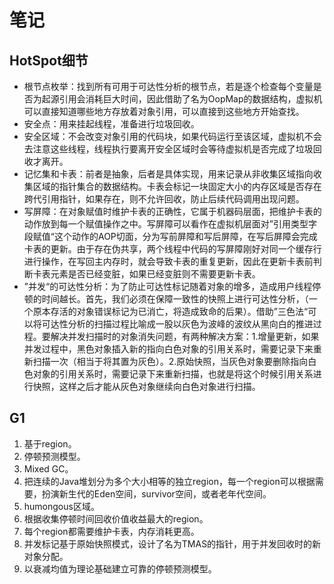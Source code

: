# 笔记

## HotSpot细节

- 根节点枚举：找到所有可用于可达性分析的根节点，若是逐个检查每个变量是否为起源引用会消耗巨大时间，因此借助了名为OopMap的数据结构，虚拟机可以直接知道哪些地方存放着对象引用，可以直接到这些地方开始查找。
- 安全点：用来挂起线程，准备进行垃圾回收。
- 安全区域：不会改变对象引用的代码块，如果代码运行至该区域，虚拟机不会去注意这些线程，线程执行要离开安全区域时会等待虚拟机是否完成了垃圾回收才离开。
- 记忆集和卡表：前者是抽象，后者是具体实现，用来记录从非收集区域指向收集区域的指针集合的数据结构。卡表会标记一块固定大小的内存区域是否存在跨代引用指针，如果存在，则不允许回收，防止后续代码调用出现问题。
- 写屏障：在对象赋值时维护卡表的正确性，它属于机器码层面，把维护卡表的动作放到每一个赋值操作之中。写屏障可以看作在虚拟机层面对”引用类型字段赋值“这个动作的AOP切面，分为写前屏障和写后屏障，在写后屏障会完成卡表的更新。由于存在伪共享，两个线程中代码的写屏障刚好对同一个缓存行进行操作，在写回主内存时，就会导致卡表的重复更新，因此在更新卡表前判断卡表元素是否已经变脏，如果已经变脏则不需要更新卡表。
- ”并发“的可达性分析：为了防止可达性标记随着对象的增多，造成用户线程停顿的时间越长。首先，我们必须在保障一致性的快照上进行可达性分析，（一个原本存活的对象错误标记为已消亡，将造成致命的后果）。借助”三色法“可以将可达性分析的扫描过程比喻成一股以灰色为波峰的波纹从黑向白的推进过程。要解决并发扫描时的对象消失问题，有两种解决方案：1.增量更新，如果并发过程中，黑色对象插入新的指向白色对象的引用关系时，需要记录下来重新扫描一次（相当于将其置为灰色）。2.原始快照，当灰色对象要删除指向白色对象的引用关系时，需要记录下来重新扫描，也就是将这个时候引用关系进行快照，这样之后才能从灰色对象继续向白色对象进行扫描。

## G1

1. 基于region。
2. 停顿预测模型。
3. Mixed GC。
4. 把连续的Java堆划分为多个大小相等的独立region，每一个region可以根据需要，扮演新生代的Eden空间，survivor空间，或者老年代空间。
5. humongous区域。
6. 根据收集停顿时间回收价值收益最大的region。
7. 每个region都需要维护卡表，内存消耗更高。
8. 并发标记基于原始快照模式，设计了名为TMAS的指针，用于并发回收时的新对象分配。
9. 以衰减均值为理论基础建立可靠的停顿预测模型。

